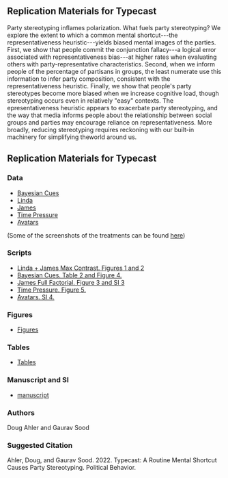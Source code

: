 ## Replication Materials for Typecast

Party stereotyping inflames polarization. What fuels party stereotyping? We explore the extent to which a common mental shortcut---the representativeness heuristic---yields biased mental images of the parties. First, we show that people commit the conjunction fallacy---a logical error associated with representativeness bias---at higher rates when evaluating others with party-representative characteristics. Second, when we inform people of the percentage
of partisans in groups, the least numerate use this information to infer party composition, consistent with the representativeness heuristic. Finally, we show that people's party stereotypes become more biased when we increase cognitive load, though stereotyping occurs even in relatively "easy" contexts. The epresentativeness heuristic appears to exacerbate party stereotyping, and the way that media informs people about the relationship between social groups and parties may encourage reliance on representativeness. More broadly, reducing stereotyping requires reckoning with our built-in machinery for simplifying theworld around us.

## Replication Materials for Typecast

### Data

* [Bayesian Cues](data/bayesian_cues.csv)
* [Linda](data/linda_clean.csv)
* [James](data/james_ff_clean.csv)
* [Time Pressure](data/timing.dta)
* [Avatars](data/turk_recoded_old.dta)

(Some of the screenshots of the treatments can be found [here](figs/))

### Scripts

* [Linda + James Max Contrast. Figures 1 and 2](scripts/01_linda_james_max_contrast_fig_1_2.R)
* [Bayesian Cues. Table 2 and Figure 4.](scripts/02_bayes_tab_2_fig_4.R)
* [James Full Factorial. Figure 3 and SI 3](scripts/03_james_full_factorial_fig_3_si_3.R)
* [Time Pressure. Figure 5.](scripts/04_timing_fig_5_pre.R)
* [Avatars. SI 4.](scripts/05_avatars_si_4.R)

### Figures

* [Figures](figs/)

### Tables

* [Tables](tabs/)

### Manuscript and SI

* [manuscript](ms/)

### Authors

Doug Ahler and Gaurav Sood

### Suggested Citation

Ahler, Doug, and Gaurav Sood. 2022. Typecast: A Routine Mental Shortcut Causes Party Stereotyping. Political Behavior. 